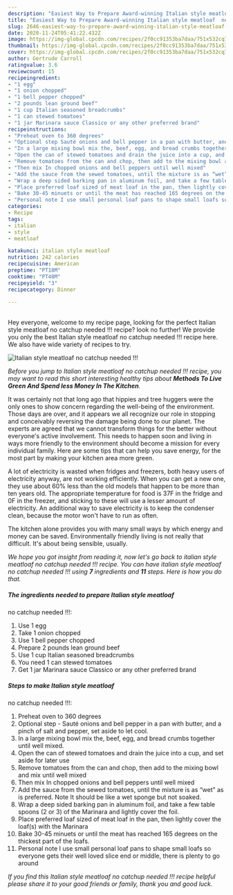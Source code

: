 ```yaml
---
description: "Easiest Way to Prepare Award-winning Italian style meatloaf  no catchup needed !!!"
title: "Easiest Way to Prepare Award-winning Italian style meatloaf  no catchup needed !!!"
slug: 2646-easiest-way-to-prepare-award-winning-italian-style-meatloaf-no-catchup-needed
date: 2020-11-24T05:41:22.432Z
image: https://img-global.cpcdn.com/recipes/2f0cc91353ba7daa/751x532cq70/italian-style-meatloaf-no-catchup-needed-recipe-main-photo.jpg
thumbnail: https://img-global.cpcdn.com/recipes/2f0cc91353ba7daa/751x532cq70/italian-style-meatloaf-no-catchup-needed-recipe-main-photo.jpg
cover: https://img-global.cpcdn.com/recipes/2f0cc91353ba7daa/751x532cq70/italian-style-meatloaf-no-catchup-needed-recipe-main-photo.jpg
author: Gertrude Carroll
ratingvalue: 3.6
reviewcount: 15
recipeingredient:
- "1 egg"
- "1 onion chopped"
- "1 bell pepper chopped"
- "2 pounds lean ground beef"
- "1 cup Italian seasoned breadcrumbs"
- "1 can stewed tomatoes"
- "1 jar Marinara sauce Classico or any other preferred brand"
recipeinstructions:
- "Preheat oven to 360 degrees"
- "Optional step Sauté onions and bell pepper in a pan with butter, and a pinch of salt and pepper, set aside to let cool."
- "In a large mixing bowl mix the, beef, egg, and bread crumbs together until well mixed."
- "Open the can of stewed tomatoes and drain the juice into a cup, and set aside for later use"
- "Remove tomatoes from the can and chop, then add to the mixing bowl and mix until well mixed"
- "Then mix In chopped onions and bell peppers until well mixed"
- "Add the sauce from the sewed tomatoes, until the mixture is as “wet” as is preferred. Note It should be like a wet sponge but not soaked."
- "Wrap a deep sided barking pan in aluminum foil, and take a few table spoons (2 or 3) of the Marinara and lightly cover the foil."
- "Place preferred loaf sized of meat loaf in the pan, then lightly cover the loaf(s) with the Marinara"
- "Bake 30-45 minuets or until the meat has reached 165 degrees on the thickest part of the loafs."
- "Personal note I use small personal loaf pans to shape small loafs so everyone gets their well loved slice end or middle, there is plenty to go around"
categories:
- Recipe
tags:
- italian
- style
- meatloaf

katakunci: italian style meatloaf 
nutrition: 242 calories
recipecuisine: American
preptime: "PT18M"
cooktime: "PT48M"
recipeyield: "3"
recipecategory: Dinner

---
```

<br>
Hey everyone, welcome to my recipe page, looking for the perfect Italian style meatloaf
 no catchup needed !!! recipe? look no further! We provide you only the best Italian style meatloaf
 no catchup needed !!! recipe here. We also have wide variety of recipes to try.
<br>


![Italian style meatloaf
 no catchup needed !!!](https://img-global.cpcdn.com/recipes/2f0cc91353ba7daa/751x532cq70/italian-style-meatloaf-no-catchup-needed-recipe-main-photo.jpg)

<i>Before you jump to Italian style meatloaf
 no catchup needed !!! recipe, you may want to read this short interesting healthy tips about 
<strong>Methods To Live Green And Spend less Money In The Kitchen</strong>.</i>
</br>

It was certainly not that long ago that hippies and tree huggers were the only ones to show concern regarding the well-being of the environment. Those days are over, and it appears we all recognize our role in stopping and conceivably reversing the damage being done to our planet. The experts are agreed that we cannot transform things for the better without everyone's active involvement. This needs to happen soon and living in ways more friendly to the environment should become a mission for every individual family. Here are some tips that can help you save energy, for the most part by making your kitchen area more green.

A lot of electricity is wasted when fridges and freezers, both heavy users of electricity anyway, are not working efficiently. When you can get a new one, they use about 60% less than the old models that happen to be more than ten years old. The appropriate temperature for food is 37F in the fridge and 0F in the freezer, and sticking to these will use a lesser amount of electricity. An additional way to save electricity is to keep the condenser clean, because the motor won't have to run as often.

The kitchen alone provides you with many small ways by which energy and money can be saved. Environmentally friendly living is not really that difficult. It's about being sensible, usually.


<i>We hope you got insight from reading it, now let's go back to italian style meatloaf
 no catchup needed !!! recipe. You can have italian style meatloaf
 no catchup needed !!! using <strong>7</strong> ingredients and <strong>11</strong> steps. Here is how you do that.
</i>

##### The ingredients needed to prepare Italian style meatloaf
 no catchup needed !!!:

1. Use 1 egg
1. Take 1 onion chopped
1. Use 1 bell pepper chopped
1. Prepare 2 pounds lean ground beef
1. Use 1 cup Italian seasoned breadcrumbs
1. You need 1 can stewed tomatoes
1. Get 1 jar Marinara sauce Classico or any other preferred brand


##### Steps to make Italian style meatloaf
 no catchup needed !!!:

1. Preheat oven to 360 degrees
1. Optional step - Sauté onions and bell pepper in a pan with butter, and a pinch of salt and pepper, set aside to let cool.
1. In a large mixing bowl mix the, beef, egg, and bread crumbs together until well mixed.
1. Open the can of stewed tomatoes and drain the juice into a cup, and set aside for later use
1. Remove tomatoes from the can and chop, then add to the mixing bowl and mix until well mixed
1. Then mix In chopped onions and bell peppers until well mixed
1. Add the sauce from the sewed tomatoes, until the mixture is as “wet” as is preferred. Note It should be like a wet sponge but not soaked.
1. Wrap a deep sided barking pan in aluminum foil, and take a few table spoons (2 or 3) of the Marinara and lightly cover the foil.
1. Place preferred loaf sized of meat loaf in the pan, then lightly cover the loaf(s) with the Marinara
1. Bake 30-45 minuets or until the meat has reached 165 degrees on the thickest part of the loafs.
1. Personal note I use small personal loaf pans to shape small loafs so everyone gets their well loved slice end or middle, there is plenty to go around


<i>If you find this Italian style meatloaf
 no catchup needed !!! recipe helpful please share it to your good friends or family, thank you and good luck.</i>
